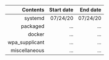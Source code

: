 | Contents | Start date | End date |
| --------:| ----------:| --------:|
| systemd  | 07/24/20   | 07/24/20 |
| packaged | ... | ... |
| docker | ... | ... |
| wpa_supplicant | ... | ...
|miscellaneous | ... | ...